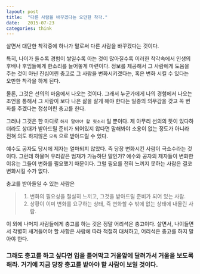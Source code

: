 ```yaml
---
layout: post
title:  "다른 사람을 바꾸겠다는 오만한 착각."
date:   2015-07-23
categories: think
---
```

살면서 대단한 착각중에 하나가 말로써 다른 사람을 바꾸겠다는 것이다.

특히, 나이가 들수록 경험이 쌓일수록 아는 것이 많아질수록 이러한 착각속에서 인생의 후배나 후임들에게 한소리를 늘어놓게 마련이다.
정보를 제공해서 그 사람에게 도움을 주는 것이 아닌 진심어린 충고로 그 사람을 변화시키겠다는, 혹은 변화 시킬 수 있다는 오만한 착각을 하게 된다.

물론, 그것은 선의의 마음에서 나오는 것이다. 그래서 누군가에게 나의 경험에서 나오는 조언을 통해서 그 사람이 보다 나은 삶을 살게 해야 한다는 일종의 의무감을 갖고 꼭 변화를 주겠다는 정성어린 충고를 한다.

그러나 그것은 한 마디로 `하지 말아야 할 헛소리` 일 뿐이다.
제 아무리 선의의 뜻이 있다하더라도 상대가 받아드릴 준비가 되어있지 않다면 말해봐야 소용이 없는 정도가 아니라 전혀 의도 하지않은
`모욕` 으로 받아드릴 수 있다.

예수도 공자도 당시에 제자는 얼마되지 않았다. 즉 당장 변화시킨 사람이 극소수라는 것이다. 그런데 하물며 우리같은 범재가 가능하단 말인가?
예수와 공자의 제자들이 변화한 이유는 그들이 변화를 필요했기 때문이다. 그럴 필요를 전혀 느끼지 못하는 사람은 결코 변화시킬 수가 없다.

충고를 받아들일 수 있는 사람은

> 1. 변화의 필요성을 절실히 느끼고, 그것을 받아드릴 준비가 되어 있는 사람.
> 2. 상황이 이미 변화를 요구하는 상태, 즉 변화할 수 밖에 없는 상태에 내몰린 사람.

이 외에 나머지 사람들에게 충고를 하는 것은 정말 어리석은 충고이다.
살면서, 나이들면서 각별히 새겨들어야 할 사항은 사람에 따라 적절히 대처하고, 어리석은 충고를 하지 말아야 한다.

### 그래도 충고를 하고 싶다면 입을 틀어막고 거울앞에 달려가서 거울을 보도록 해라. 거기에 지금 당장 충고를 받아야 할 사람이 보일 것이다.
